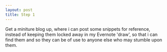 ```yaml
---
layout: post
title: Step 1
---
```


Get a miniture blog up, where i can post some snippets for reference, instead of keeping them locked away in my Evernote 'draw', so that i can find them and so they can be of use to anyone else who may stumble upon them.